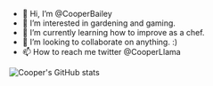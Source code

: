 - 👋 Hi, I’m @CooperBailey
- 👀 I’m interested in gardening and gaming.
- 🌱 I’m currently learning how to improve as a chef.
- 💞️ I’m looking to collaborate on anything. :)
- 📫 How to reach me twitter @CooperLlama




![Cooper's GitHub stats](https://github-readme-stats.vercel.app/api?username=cooperbailey&show_icons=true&theme=dracula)
<!---
CooperBailey/CooperBailey is a ✨ special ✨ repository because its `README.md` (this file) appears on your GitHub profile.
You can click the Preview link to take a look at your changes.
--->

